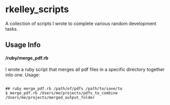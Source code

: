 # rkelley_scripts
A collection of scripts I wrote to complete various random development tasks.

## Usage Info

#### /ruby/merge_pdf.rb

I wrote a ruby script that merges all pdf files in a specific directory together into one. Usage: 

```

## ruby merge_pdf.rb /path/of/pdfs /path/to/save/to
$ merge_pdf.rb /Users/me/projects/pdfs_to_combine  /Users/me/projects/merged_output_folder


```
